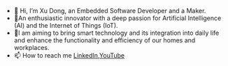 - 👋 Hi, I’m Xu Dong, an Embedded Software Developer and a Maker.
- 🤖An enthusiastic innovator with a deep passion for Artificial Intelligence (AI) and the Internet of Things (IoT). 
- 👾I am aiming to bring smart technology and its integration into daily life and enhance the functionality and efficiency of our homes and workplaces.
- 📫 How to reach me [LinkedIn](https://www.linkedin.com/in/xu-dong-3894b1133/),[YouTube](https://www.youtube.com/@EdgeSense2025)

<!---
yanxuceo/yanxuceo is a ✨ special ✨ repository because its `README.md` (this file) appears on your GitHub profile.
You can click the Preview link to take a look at your changes.
--->
